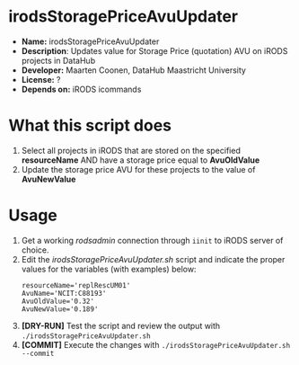 # irodsStoragePriceAvuUpdater

* **Name:** irodsStoragePriceAvuUpdater
* **Description**: Updates value for Storage Price (quotation) AVU on iRODS projects in DataHub
* **Developer:** Maarten Coonen, DataHub Maastricht University
* **License:** ?
* **Depends on:** iRODS icommands

# What this script does
1. Select all projects in iRODS that are stored on the specified **resourceName** AND have a storage price equal to **AvuOldValue**
2. Update the storage price AVU for these projects to the value of **AvuNewValue** 

# Usage
1. Get a working _rodsadmin_ connection through `iinit` to iRODS server of choice.
1. Edit the _irodsStoragePriceAvuUpdater.sh_ script and indicate the proper values for the variables (with examples) below: 
    ```
    resourceName='replRescUM01'
    AvuName='NCIT:C88193'
    AvuOldValue='0.32'
    AvuNewValue='0.189'
    ```
1. **[DRY-RUN]** Test the script and review the output with
    `./irodsStoragePriceAvuUpdater.sh`
1. **[COMMIT]** Execute the changes with
    `./irodsStoragePriceAvuUpdater.sh --commit`

